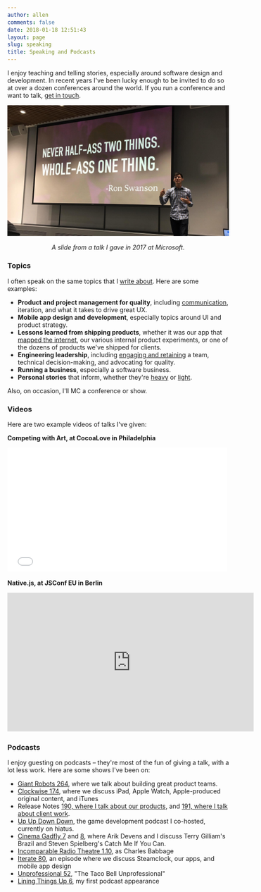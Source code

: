 ```yaml
---
author: allen
comments: false
date: 2018-01-18 12:51:43
layout: page
slug: speaking
title: Speaking and Podcasts
---
```


I enjoy teaching and telling stories, especially around software design and development. In recent years I've been lucky enough to be invited to do so at over a dozen conferences around the world. If you run a conference and want to talk, [get in touch](/contact/).

<img src='/images/allen-speaking.jpg' />
<p style='text-align: center; font-style: italic;'>A slide from a talk I gave in 2017 at Microsoft.</p>


### Topics

I often speak on the same topics that I [write about](/archive). Here are some examples:

* **Product and project management for quality**, including [communication](/2017/principle-of-least-surprise/), iteration, and what it takes to drive great UX.
* **Mobile app design and development**, especially topics around UI and product strategy.
* **Lessons learned from shipping products**, whether it was our app that [mapped the internet](http://www.steamclock.com/blog/2013/03/mapping-the-internet/), our various internal product experiments, or one of the dozens of products we've shipped for clients.
* **Engineering leadership**, including [engaging and retaining](/2017/feedback-mountain/) a team, technical decision-making, and advocating for quality.
* **Running a business**, especially a software business.
* **Personal stories** that inform, whether they're [heavy](/2017/bright-side-of-the-moon/) or [light](/2014/feeding-the-baby/).

Also, on occasion, I'll MC a conference or show. 

### Videos

Here are two example videos of talks I've given:

**Competing with Art, at CocoaLove in Philadelphia**

<div class='videoWrapper'>
<iframe src="//player.vimeo.com/video/153679708" width="500" height="281" frameborder="0" webkitallowfullscreen mozallowfullscreen allowfullscreen></iframe>
</div>

**Native.js, at JSConf EU in Berlin**

<div class='videoWrapper'>
<iframe width="560" height="315" src="https://www.youtube.com/embed/5LUkHss6CAw" frameborder="0" allow="autoplay; encrypted-media" allowfullscreen></iframe>
</div>

### Podcasts

I enjoy guesting on podcasts &ndash; they're most of the fun of giving a talk, with a lot less work. Here are some shows I've been on:

* [Giant Robots 264](http://giantrobots.fm/264), where we talk about building great product teams.
* [Clockwise 174](https://www.relay.fm/clockwise/174), where we discuss iPad, Apple Watch, Apple-produced original content, and iTunes
* Release Notes [190, where I talk about our products](https://releasenotes.tv/190-allen-pike-part-1/), and [191, where I talk about client work](https://releasenotes.tv/191-allen-pike-part-2/).
* [Up Up Down Down](http://upup.fm), the game development podcast I co-hosted, currently on hiatus.
* [Cinema Gadfly 7](http://cinemagadfly.com/podcast/s1e7.html) and [8](http://cinemagadfly.com/podcast/s1e8.html), where Arik Devens and I discuss Terry Gilliam's Brazil and Steven Spielberg's Catch Me If You Can.
* [Incomparable Radio Theatre 1.10](https://www.theincomparable.com/radio/1.10/index.php), as Charles Babbage
* [Iterate 80](http://www.imore.com/iterate-80-allen-pike-party-monster), an episode where we discuss Steamclock, our apps, and mobile app design
* [Unprofessional 52](http://unprofesh.com/blog/2013/8/8/52-the-taco-bell-unprofessional-allen-pike), "The Taco Bell Unprofessional"
* [Lining Things Up 6](http://liningthingsup.com/#06-Allen-Pike), my first podcast appearance

